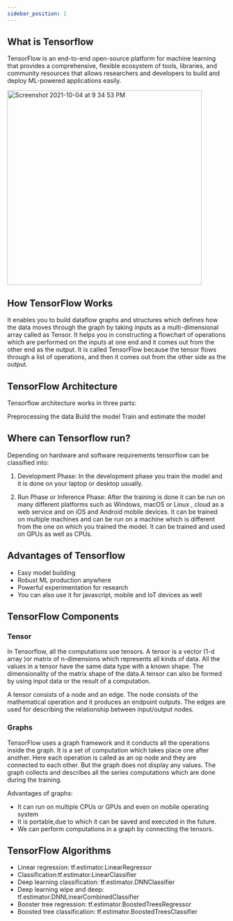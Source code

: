 ```yaml
---
sidebar_position: 1
---
```


## What is Tensorflow

TensorFlow is an end-to-end open-source platform for machine learning that provides a comprehensive, flexible ecosystem of tools, libraries, and community resources that allows researchers and developers to build and deploy ML-powered applications easily.


 <img width="447" alt="Screenshot 2021-10-04 at 9 34 53 PM" src="https://user-images.githubusercontent.com/84470487/135885372-c28d3996-f834-4da8-8725-52f072b83e21.png"/>


## How TensorFlow Works

It enables you to build dataflow graphs and structures which defines how the data moves through the graph by taking inputs as a multi-dimensional array called as Tensor. It helps you in constructing a flowchart of operations which are performed on the inputs at one end and it comes out from the other end as the output. It is called TensorFlow because the tensor flows through a list of operations, and then it comes out from the other side as the output.

## TensorFlow Architecture

Tensorflow architecture works in three parts:

Preprocessing the data
Build the model
Train and estimate the model

## Where can Tensorflow run?

Depending on hardware and software requirements tensorflow can be classified into:

1. Development Phase: In the development phase you train the model and it is done on your laptop or desktop usually.

2. Run Phase or Inference Phase: After the training is done it can be run on many different platforms such as Windows, macOS or Linux , cloud as a web service and on iOS and Android mobile devices. It can be trained on multiple machines and can be run on a machine which is different from the one on which you trained the model. It can be trained and used on GPUs as well as CPUs.

## Advantages of Tensorflow

- Easy model building
- Robust ML production anywhere
- Powerful experimentation for research
- You can also use it for javascript, mobile and IoT devices as well

## TensorFlow Components

### Tensor

In Tensorflow, all the computations use tensors. A tensor is a vector (1-d array )or matrix of n-dimensions which represents all kinds of data. All the values in a tensor have the same data type with a known shape. The dimensionality of the matrix shape of the data.A tensor can also be formed by using input data or the result of a computation.

A tensor consists of a node and an edge. The node consists of the mathematical operation and it produces an endpoint outputs. The edges are used for describing the relationship between input/output nodes.

### Graphs

TensorFlow uses a graph framework and it conducts all the operations inside the graph. It is a set of computation which takes place one after another. Here each operation is called as an op node and they are connected to each other. But the graph does not display any values.
The graph collects and describes all the series computations which are done during the training.

Advantages of graphs:

- It can run on multiple CPUs or GPUs and even on mobile operating system
- It is portable,due to which it can be saved and executed in the future.
- We can perform computations in a graph by connecting the tensors.

## TensorFlow Algorithms

- Linear regression: tf.estimator.LinearRegressor
- Classification:tf.estimator.LinearClassifier
- Deep learning classification: tf.estimator.DNNClassifier
- Deep learning wipe and deep: tf.estimator.DNNLinearCombinedClassifier
- Booster tree regression: tf.estimator.BoostedTreesRegressor
- Boosted tree classification: tf.estimator.BoostedTreesClassifier

